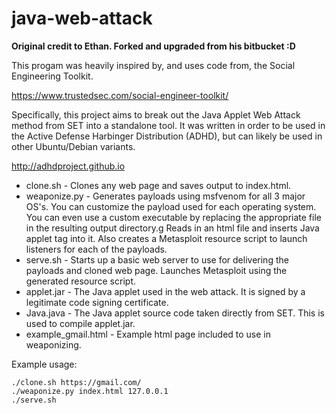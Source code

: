 # java-web-attack

**Original credit to Ethan. Forked and upgraded from his bitbucket :D**

This progam was heavily inspired by, and uses code from, the Social Engineering Toolkit.

https://www.trustedsec.com/social-engineer-toolkit/

Specifically, this project aims to break out the Java Applet Web Attack method from SET into a standalone tool. It was written in order to be used in the Active Defense Harbinger Distribution (ADHD), but can likely be used in other Ubuntu/Debian variants.

http://adhdproject.github.io

* clone.sh - Clones any web page and saves output to index.html.
* weaponize.py - Generates payloads using msfvenom for all 3 major OS's. You can customize the payload used for each operating system. You can even use a custom executable by replacing the appropriate file in the resulting output directory.g Reads in an html file and inserts Java applet tag into it. Also creates a Metasploit resource script to launch listeners for each of the payloads.
* serve.sh - Starts up a basic web server to use for delivering the payloads and cloned web page. Launches Metasploit using the generated resource script.
* applet.jar - The Java applet used in the web attack. It is signed by a legitimate code signing certificate.
* Java.java - The Java applet source code taken directly from SET. This is used to compile applet.jar.
* example_gmail.html - Example html page included to use in weaponizing.

Example usage:

```
./clone.sh https://gmail.com/
./weaponize.py index.html 127.0.0.1
./serve.sh
```
